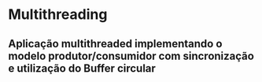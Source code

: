 # Multithreading

## Aplicação multithreaded implementando o modelo produtor/consumidor com sincronização e utilização do Buffer circular